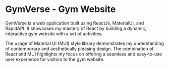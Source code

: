 # GymVerse - Gym Website
GymVerse is a web application built using ReactJs, MaterialUI, and RapidAPI. It showcases my mastery of React by building a dynamic, interactive gym website with a set of activities.

The usage of Material UI (MUI) style library demonstrates my understanding of contemporary and aesthetically pleasing design. The combination of React and MUI highlights my focus on offering a seamless and easy-to-use user experience for visitors to the gym website.
